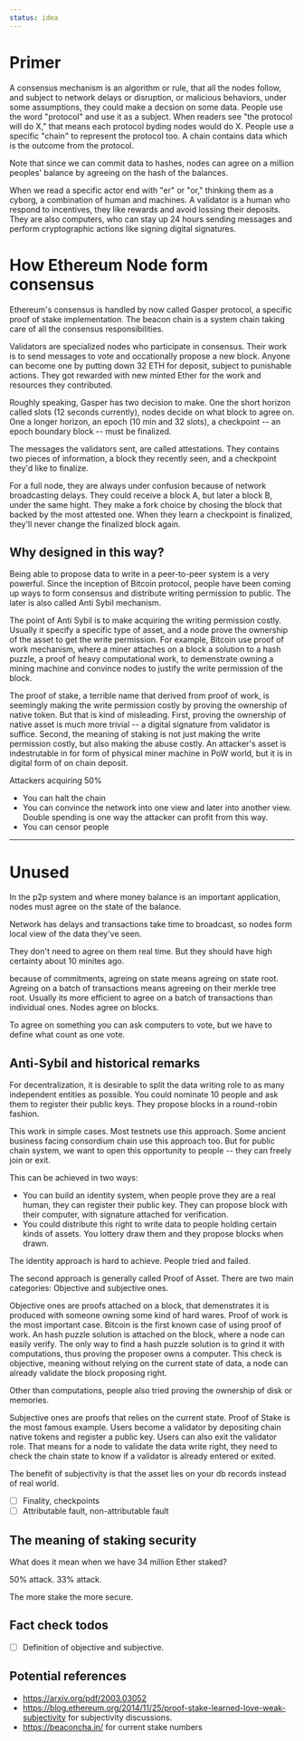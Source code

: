```yaml
---
status: idea
---
```


# Primer

A consensus mechanism is an algorithm or rule, that all the nodes follow, and subject to network delays or disruption, or malicious behaviors, under some assumptions, they could make a decsion on some data. People use the word "protocol" and use it as a subject. When readers see "the protocol will do X," that means each protocol byding nodes would do X. People use a specific "chain" to represent the protocol too. A chain contains data which is the outcome from the protocol.

Note that since we can commit data to hashes, nodes can agree on a million peoples' balance by agreeing on the hash of the balances.

When we read a specific actor end with "er" or "or," thinking them as a cyborg, a combination of human and machines. A validator is a human who respond to incentives, they like rewards and avoid lossing their deposits. They are also computers, who can stay up 24 hours sending messages and perform cryptographic actions like signing digital signatures.

# How Ethereum Node form consensus

Ethereum's consensus is handled by now called Gasper protocol, a specific proof of stake implementation. The beacon chain is a system chain taking care of all the consensus responsibilities.

Validators are specialized nodes who participate in consensus. Their work is to send messages to vote and occationally propose a new block. Anyone can become one by putting down 32 ETH for deposit, subject to punishable actions. They got rewarded with new minted Ether for the work and resources they contributed.

Roughly speaking, Gasper has two decision to make. One the short horizon called slots (12 seconds currently), nodes decide on what block to agree on. One a longer horizon, an epoch (10 min and 32 slots), a checkpoint -- an epoch boundary block -- must be finalized.

The messages the validators sent, are called attestations. They contains two pieces of information, a block they recently seen, and a checkpoint they'd like to finalize.

For a full node, they are always under confusion because of network broadcasting delays. They could receive a block A, but later a block B, under the same hight. They make a fork choice by chosing the block that backed by the most attested one. When they learn a checkpoint is finalized, they'll never change the finalized block again.


## Why designed in this way?

Being able to propose data to write in a peer-to-peer system is a very powerful. Since the inception of Bitcoin protocol, people have been coming up ways to form consensus and distribute writing permission to public. The later is also called Anti Sybil mechanism.

The point of Anti Sybil is to make acquiring the writing permission costly. Usually it specify a specific type of asset, and a node prove the ownership of the asset to get the write permission. For example, Bitcoin use proof of work mechanism, where a miner attaches on a block a solution to a hash puzzle, a proof of heavy computational work, to demenstrate owning a mining machine and convince nodes to justify the write permission of the block.

The proof of stake, a terrible name that derived from proof of work, is seemingly making the write permission costly by proving the ownership of native token. But that is kind of misleading. First, proving the ownership of native asset is much more trivial -- a digital signature from validator is suffice. Second, the meaning of staking is not just making the write permission costly, but also making the abuse costly. An attacker's asset is indestrutable in for form of physical miner machine in PoW world, but it is in digital form of on chain deposit.



Attackers acquiring 50% 

- You can halt the chain
- You can convince the network into one view and later into another view. Double spending is one way the attacker can profit from this way.
- You can censor people

------

# Unused



In the p2p system and where money balance is an important application, nodes must agree on the state of the balance. 

Network has delays and transactions take time to broadcast, so nodes form local view of the data they've seen.

They don't need to agree on them real time. But they should have high certainty about 10 minites ago.

because of commitments, agreing on state means agreing on state root. Agreing on a batch of transactions means agreeing on their merkle tree root. Usually its more efficient to agree on a batch of transactions than individual ones. Nodes agree on blocks.

To agree on something you can ask computers to vote, but we have to define what count as one vote. 

## Anti-Sybil and historical remarks

For decentralization, it is desirable to split the data writing role to as many independent entities as possible. You could nominate 10 people and ask them to register their public keys. They propose blocks in a round-robin fashion.

This work in simple cases. Most testnets use this approach. Some ancient business facing consordium chain use this approach too. But for public chain system, we want to open this opportunity to people -- they can freely join or exit.

This can be achieved in two ways:

- You can build an identity system, when people prove they are a real human, they can register their public key. They can propose block with their computer, with signature attached for verification.
- You could distribute this right to write data to people holding certain kinds of assets. You lottery draw them and they propose blocks when drawn.

The identity approach is hard to achieve. People tried and failed.

The second approach is generally called Proof of Asset. There are two main categories: Objective and subjective ones.

Objective ones are proofs attached on a block, that demenstrates it is produced with someone owning some kind of hard wares. Proof of work is the most important case. Bitcoin is the first known case of using proof of work. An hash puzzle solution is attached on the block, where a node can easily verify. The only way to find a hash puzzle solution is to grind it with computations, thus proving the proposer owns a computer. This check is objective, meaning without relying on the current state of data, a node can already validate the block proposing right.

Other than computations, people also tried proving the ownership of disk or memories.

Subjective ones are proofs that relies on the current state. Proof of Stake is the most famous example. Users become a validator by depositing chain native tokens and register a public key. Users can also exit the validator role. That means for a node to validate the data write right, they need to check the chain state to know if a validator is already entered or exited.

The benefit of subjectivity is that the asset lies on your db records instead of real world. 

- [ ] Finality, checkpoints
- [ ] Attributable fault, non-attributable fault

## The meaning of staking security

What does it mean when we have 34 million Ether staked?

50% attack. 33% attack.

The more stake the more secure.




## Fact check todos

- [ ] Definition of objective and subjective. 


## Potential references

- https://arxiv.org/pdf/2003.03052
- https://blog.ethereum.org/2014/11/25/proof-stake-learned-love-weak-subjectivity for subjectivity discussions.
- https://beaconcha.in/ for current stake numbers
